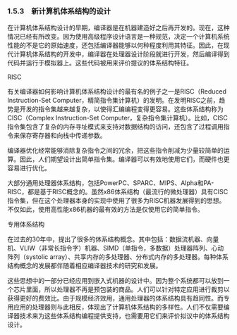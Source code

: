 ### 1.5.3　新计算机体系结构的设计

在计算机体系结构设计的早期，编译器是在机器建造好之后再开发的。现在，这种情况已经有所改变。因为使用高级程序设计语言是一种规范，决定一个计算机系统性能的不是它的原始速度，还包括编译器能够以何种程度利用其特征。因此，在现代计算机体系结构的开发中，编译器在处理器设计阶段就进行开发，然后编译得到代码并运行于模拟器上。这些代码被用来评价提议的体系结构特征。

RISC

有关编译器如何影响计算机体系结构设计的最有名的例子之一是RISC（Reduced Instruction-Set Computer，精简指令集计算机）的发明。在发明RISC之前，趋势是开发的指令集越来越复杂，以使得汇编编程变得更容易。这些体系结构称为CISC（Complex Instruction-Set Computer，复杂指令集计算机）。比如，CISC指令集包含了复杂的内存寻址模式来支持对数据结构的访问，还包含了过程调用指令来保存寄存器和向栈中传递参数。

编译器优化经常能够消除复杂指令之间的冗余，把这些指令削减为少量较简单的运算。因此，人们期望设计出简单指令集。编译器可以有效地使用它们，而硬件也更容易进行优化。

大部分通用处理器体系结构，包括PowerPC、SPARC、MIPS、Alpha和PA-RISC，都是基于RISC概念的。虽然x86体系结构（最流行的微处理器）具有CISC指令集，但在这个处理器本身的实现中使用了很多为RISC机器发展得到的思想。不仅如此，使用高性能x86机器的最有效的方法是仅使用它的简单指令。

专用体系结构

在过去的30年中，提出了很多的体系结构概念。其中包括：数据流机器、向量机、VLIW（非常长指令字）机器、SIMD（单指令，多数据）处理器阵列、心动阵列（systolic array）、共享内存的多处理器、分布式内存的多处理器。每种体系结构概念的发展都伴随着相应编译器技术的研究和发展。

这些思想中的一部分已经应用到嵌入式机器的设计中。因为整个系统都可以放到一个芯片里面，所以处理器不再是预包装的商品。人们可以针对特定应用进行裁剪以获得更好的费效比。由于规模经济效用，通用处理器的体系结构具有趋同性。而专用应用的处理器则与此相反，体现出了计算机体系结构的多样性。人们不仅需要编译器技术来为这些体系结构编程提供支持，也需要用它们来评价拟议中的体系结构设计。